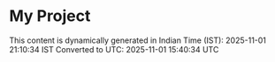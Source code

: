 # My Project

This content is dynamically generated in Indian Time (IST): 2025-11-01 21:10:34 IST
Converted to UTC: 2025-11-01 15:40:34 UTC

